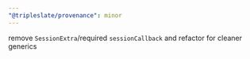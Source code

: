 ```yaml
---
"@tripleslate/provenance": minor
---
```


remove `SessionExtra`/required `sessionCallback` and refactor for cleaner generics
